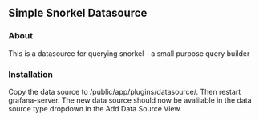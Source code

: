## Simple Snorkel Datasource

### About ###

This is a datasource for querying snorkel - a small purpose query builder

### Installation ### 

Copy the data source to /public/app/plugins/datasource/. Then restart grafana-server. The new data source should now be avalilable in the data source type dropdown in the Add Data Source View.


